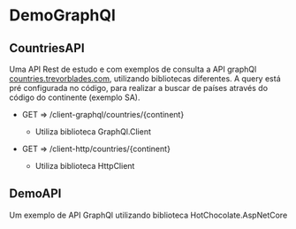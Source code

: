 # DemoGraphQl

## CountriesAPI
Uma API Rest de estudo e com exemplos de consulta a API graphQl [countries.trevorblades.com](https://countries.trevorblades.com/), utilizando bibliotecas diferentes. A query está pré configurada no código, para realizar a buscar de países através do código do continente (exemplo SA).

- GET => /client-graphql/countries/{continent}
    - Utiliza biblioteca GraphQl.Client

- GET => /client-http/countries/{continent}
    - Utiliza biblioteca HttpClient

## DemoAPI
Um exemplo de API GraphQl utilizando biblioteca HotChocolate.AspNetCore 
